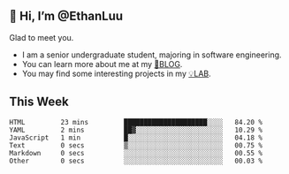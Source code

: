 ## 👋 Hi, I’m @EthanLuu

Glad to meet you.

- I am a senior undergraduate student, majoring in software engineering.
- You can learn more about me at my [📝BLOG](https://blog.ethanloo.cn).
- You may find some interesting projects in my [💡LAB](https://lab.ethanloo.cn).

## This Week
<!--START_SECTION:waka-->

```text
HTML         23 mins         █████████████████████░░░░   84.20 %
YAML         2 mins          ██▓░░░░░░░░░░░░░░░░░░░░░░   10.29 %
JavaScript   1 min           █░░░░░░░░░░░░░░░░░░░░░░░░   04.18 %
Text         0 secs          ▒░░░░░░░░░░░░░░░░░░░░░░░░   00.75 %
Markdown     0 secs          ░░░░░░░░░░░░░░░░░░░░░░░░░   00.55 %
Other        0 secs          ░░░░░░░░░░░░░░░░░░░░░░░░░   00.03 %
```

<!--END_SECTION:waka-->
